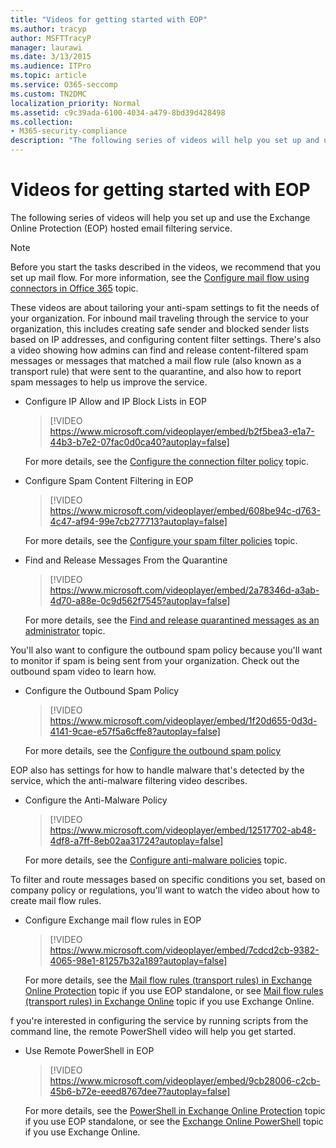 ```yaml
---
title: "Videos for getting started with EOP"
ms.author: tracyp
author: MSFTTracyP
manager: laurawi
ms.date: 3/13/2015
ms.audience: ITPro
ms.topic: article
ms.service: O365-seccomp
ms.custom: TN2DMC
localization_priority: Normal
ms.assetid: c9c39ada-6100-4034-a479-8bd39d428498
ms.collection:
- M365-security-compliance
description: "The following series of videos will help you set up and use the Exchange Online Protection (EOP) hosted email filtering service."
---
```


# Videos for getting started with EOP

The following series of videos will help you set up and use the Exchange Online Protection (EOP) hosted email filtering service.
  
> [!NOTE]
> Before you start the tasks described in the videos, we recommend that you set up mail flow. For more information, see the [Configure mail flow using connectors in Office 365](http://technet.microsoft.com/library/854b5a50-4462-4836-a092-37e208d29624.aspx) topic. 
  
These videos are about tailoring your anti-spam settings to fit the needs of your organization. For inbound mail traveling through the service to your organization, this includes creating safe sender and blocked sender lists based on IP addresses, and configuring content filter settings. There's also a video showing how admins can find and release content-filtered spam messages or messages that matched a mail flow rule (also known as a transport rule) that were sent to the quarantine, and also how to report spam messages to help us improve the service.
  
- Configure IP Allow and IP Block Lists in EOP
    > [!VIDEO https://www.microsoft.com/videoplayer/embed/b2f5bea3-e1a7-44b3-b7e2-07fac0d0ca40?autoplay=false]
  
    For more details, see the [Configure the connection filter policy](../configure-the-connection-filter-policy.md) topic. 
    
- Configure Spam Content Filtering in EOP
    > [!VIDEO https://www.microsoft.com/videoplayer/embed/608be94c-d763-4c47-af94-99e7cb277713?autoplay=false]
  
    For more details, see the [Configure your spam filter policies](../configure-your-spam-filter-policies.md) topic. 
    
- Find and Release Messages From the Quarantine
    > [!VIDEO https://www.microsoft.com/videoplayer/embed/2a78346d-a3ab-4d70-a88e-0c9d562f7545?autoplay=false]
  
    For more details, see the [Find and release quarantined messages as an administrator](../find-and-release-quarantined-messages-as-an-administrator.md) topic. 
    
You'll also want to configure the outbound spam policy because you'll want to monitor if spam is being sent from your organization. Check out the outbound spam video to learn how.
  
- Configure the Outbound Spam Policy
    > [!VIDEO https://www.microsoft.com/videoplayer/embed/1f20d655-0d3d-4141-9cae-e57f5a6cffe8?autoplay=false]
  
    For more details, see the [Configure the outbound spam policy](../configure-the-outbound-spam-policy.md)
    
EOP also has settings for how to handle malware that's detected by the service, which the anti-malware filtering video describes.
  
- Configure the Anti-Malware Policy
    > [!VIDEO https://www.microsoft.com/videoplayer/embed/12517702-ab48-4df8-a7ff-8eb02aa31724?autoplay=false]
  
    For more details, see the [Configure anti-malware policies](../configure-anti-malware-policies.md) topic. 
    
To filter and route messages based on specific conditions you set, based on company policy or regulations, you'll want to watch the video about how to create mail flow rules.
  
- Configure Exchange mail flow rules in EOP
    > [!VIDEO https://www.microsoft.com/videoplayer/embed/7cdcd2cb-9382-4065-98e1-81257b32a189?autoplay=false]
  
    For more details, see the [Mail flow rules (transport rules) in Exchange Online Protection](mail-flow-rules-transport-rules-0.md) topic if you use EOP standalone, or see [Mail flow rules (transport rules) in Exchange Online](http://technet.microsoft.com/library/743bd525-0ca2-426d-b76c-b4a052bc8886.aspx) topic if you use Exchange Online.
    
f you're interested in configuring the service by running scripts from the command line, the remote PowerShell video will help you get started.
  
- Use Remote PowerShell in EOP
    > [!VIDEO https://www.microsoft.com/videoplayer/embed/9cb28006-c2cb-45b6-b72e-eeed8767dee7?autoplay=false]
  
    For more details, see the [PowerShell in Exchange Online Protection](http://technet.microsoft.com/library/f7918a88-774a-405e-945b-bc2f5ee9f748.aspx) topic if you use EOP standalone, or see the [Exchange Online PowerShell](http://technet.microsoft.com/library/1cb603b0-2961-4afe-b879-b048fe0f64a2.aspx) topic if you use Exchange Online. 
    


